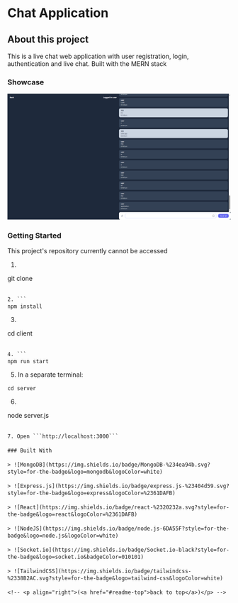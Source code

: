 <!-- <a name="readme-top"></a> -->

# Chat Application

## About this project

This is a live chat web application with user registration, login, authentication and live chat. Built with the MERN stack

### Showcase

![Showcase](./images/image.png)

### Getting Started

This project's repository currently cannot be accessed

1. ```
git clone
```

2. ```
npm install
```

3. ```
cd client
```

4. ```
npm run start
```

5. In a separate terminal:
```
cd server
```

 6. ```
node server.js
 ```

 7. Open ```http://localhost:3000```

### Built With

> ![MongoDB](https://img.shields.io/badge/MongoDB-%234ea94b.svg?style=for-the-badge&logo=mongodb&logoColor=white)

> ![Express.js](https://img.shields.io/badge/express.js-%23404d59.svg?style=for-the-badge&logo=express&logoColor=%2361DAFB)

> ![React](https://img.shields.io/badge/react-%2320232a.svg?style=for-the-badge&logo=react&logoColor=%2361DAFB)

> ![NodeJS](https://img.shields.io/badge/node.js-6DA55F?style=for-the-badge&logo=node.js&logoColor=white)

> ![Socket.io](https://img.shields.io/badge/Socket.io-black?style=for-the-badge&logo=socket.io&badgeColor=010101)

> ![TailwindCSS](https://img.shields.io/badge/tailwindcss-%2338B2AC.svg?style=for-the-badge&logo=tailwind-css&logoColor=white)

<!-- <p align="right">(<a href="#readme-top">back to top</a>)</p> -->
